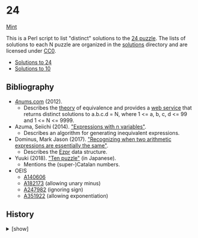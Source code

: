# 24

[Mint](https://min.togetter.com/eKWLarx)

This is a Perl script to list "distinct" solutions to the [24 puzzle](https://en.wikipedia.org/wiki/24_(puzzle)).  The lists of solutions to each N puzzle are organized in the [solutions](solutions) directory and are licensed under [CC0](https://creativecommons.org/publicdomain/zero/1.0/).

* [Solutions to 24](solutions/0-99/24.tsv)
* [Solutions to 10](solutions/0-99/10.tsv)

## Bibliography

* [4nums.com](https://www.4nums.com/) (2012).
    * Describes the [theory](https://www.4nums.com/theory/) of equivalence and provides a [web service](https://www.4nums.com/solutions/100/) that returns distinct solutions to a.b.c.d = N, where 1 <= a, b, c, d <= 99 and 1 <= N <= 9999.
* Azuma, Seiichi (2014).  ["Expressions with n variables"](https://searial.web.fc2.com/math/sisoku.html).
    * Describes an algorithm for generating inequivalent expressions.
* Dominus, Mark Jason (2017).  ["Recognizing when two arithmetic expressions are essentially the same"](https://blog.plover.com/math/24-puzzle-2.html).
    * Describes the [Ezpr](https://github.com/mjdominus/24-puzzle-solver) data structure.
* Yuuki (2018).  ["Ten puzzle"](https://archive.today/2018.08.25-001836/http://konno.co.nf/%E3%83%86%E3%83%B3%E3%83%91%E3%82%BA%E3%83%AB) (in Japanese).
    * Mentions the (super-)Catalan numbers.
* OEIS
    * [A140606](https://oeis.org/A140606)
    * [A182173](https://oeis.org/A182173) (allowing unary minus)
    * [A247982](https://oeis.org/A247982) (ignoring sign)
    * [A351922](https://oeis.org/A351922) (allowing exponentiation)

## History

<details>
<summary>[show]</summary>

* -2013: Learned about the 10 puzzle (a variation popular in Japan).
* 2022-07: Realized that eliminating duplicate solutions could not be done with a CAS such as SymPy and started the research.
* 2022-09: Finished writing the script and failed to solve the [0 puzzle](solutions/0-99/0.tsv).
* 2023-01: Abandoned the research and archived the results on [24-puzzle-solver/24-puzzle-solver](https://github.com/24-puzzle-solver/24-puzzle-solver).
* 2024-02: Reorganized the results in this repo, essentially unchanged.

</details>
